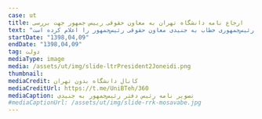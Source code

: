 ```yaml
---
case: ut
title: ارجاع نامه دانشگاه تهران به معاون حقوقی رییس جمهور جهت بررسی
text: "محمود واعظی رئیس دفتر ریاست جمهوری دستور «بررسی و اعلام نظر» رئیس‌جمهوری خطاب به جنیدی معاون حقوقی رئیس‌جمهور را اعلام کرده است."
startDate: "1398,04,09"
endDate: "1398,04,09"
tag: دولت
mediaType: image
media: /assets/ut/img/slide-ltrPresident2Joneidi.png
thumbnail:
mediaCredit: کانال دانشگاه بدون تهران
mediaCreditUrl: https://t.me/UniBTeh/360
mediaCaption: تصویر نامه رئیس دفتر رئیس‌جمهور به جنیدی
#mediaCaptionUrl: /assets/ut/img/slide-rrk-mosavabe.jpg
---
```

